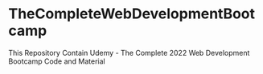 # TheCompleteWebDevelopmentBootcamp
This Repository Contain Udemy - The Complete 2022 Web Development Bootcamp Code and Material
